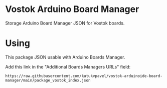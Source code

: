 # Vostok Arduino Board Manager
Storage Arduino Board Manager JSON for Vostok boards.
# Using 
This package JSON usable with Arduino Boards Manager.

Add this link in the "Additional Boards Managers URLs" field:
```
https://raw.githubusercontent.com/kutukvpavel/vostok-arduinoide-board-manager/main/package_vostok_index.json
```
